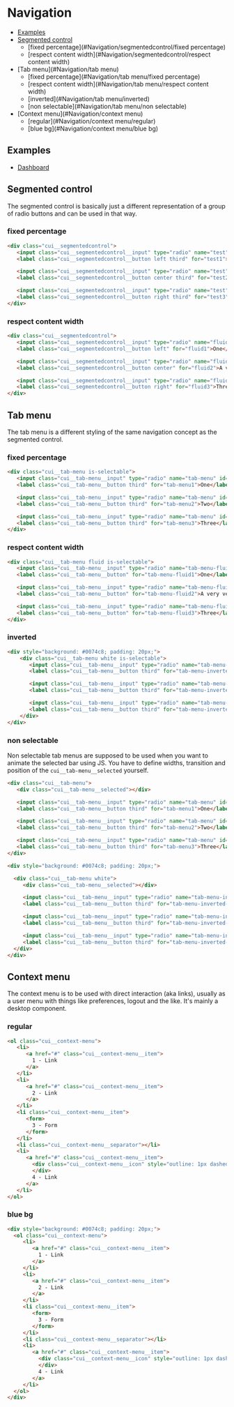 # Navigation

- [Examples](#Navigation/examples)
- [Segmented control](#Navigation/segmentedcontrol)
  - [fixed percentage](#Navigation/segmentedcontrol/fixed percentage)
  - [respect content width](#Navigation/segmentedcontrol/respect content width)
- [Tab menu](#Navigation/tab menu)
  - [fixed percentage](#Navigation/tab menu/fixed percentage)
  - [respect content width](#Navigation/tab menu/respect content width)
  - [inverted](#Navigation/tab menu/inverted)
  - [non selectable](#Navigation/tab menu/non selectable)
- [Context menu](#Navigation/context menu)
  - [regular](#Navigation/context menu/regular)
  - [blue bg](#Navigation/context menu/blue bg)

<a name="Navigation/examples"></a>
## Examples

- [Dashboard](examples/base/dashboard.html)

<a name="Navigation/segmentedcontrol"></a>
## Segmented control

The segmented control is basically just a different representation of a group of radio buttons and can be used in that way.

<a name="Navigation/segmentedcontrol/fixed percentage"></a>
### fixed percentage
```html
<div class="cui__segmentedcontrol">
   <input class="cui__segmentedcontrol__input" type="radio" name="test" id="test1" checked="checked" />
   <label class="cui__segmentedcontrol__button left third" for="test1">One</label>

   <input class="cui__segmentedcontrol__input" type="radio" name="test" id="test2" />
   <label class="cui__segmentedcontrol__button center third" for="test2">Two</label>

   <input class="cui__segmentedcontrol__input" type="radio" name="test" id="test3" />
   <label class="cui__segmentedcontrol__button right third" for="test3">Three</label>
</div>
```

<a name="Navigation/segmentedcontrol/respect content width"></a>
### respect content width
```html
<div class="cui__segmentedcontrol">
   <input class="cui__segmentedcontrol__input" type="radio" name="fluid" id="fluid1" checked="checked" />
   <label class="cui__segmentedcontrol__button left" for="fluid1">One</label>

   <input class="cui__segmentedcontrol__input" type="radio" name="fluid" id="fluid2" />
   <label class="cui__segmentedcontrol__button center" for="fluid2">A very very long title</label>

   <input class="cui__segmentedcontrol__input" type="radio" name="fluid" id="fluid3" />
   <label class="cui__segmentedcontrol__button right" for="fluid3">Three</label>
</div>
```

<a name="Navigation/tab menu"></a>
## Tab menu

The tab menu is a different styling of the same navigation concept as the segmented control.

<a name="Navigation/tab menu/fixed percentage"></a>
### fixed percentage
```html
<div class="cui__tab-menu is-selectable">
   <input class="cui__tab-menu__input" type="radio" name="tab-menu" id="tab-menu1" checked="checked" />
   <label class="cui__tab-menu__button third" for="tab-menu1">One</label>

   <input class="cui__tab-menu__input" type="radio" name="tab-menu" id="tab-menu2" />
   <label class="cui__tab-menu__button third" for="tab-menu2">Two</label>

   <input class="cui__tab-menu__input" type="radio" name="tab-menu" id="tab-menu3" />
   <label class="cui__tab-menu__button third" for="tab-menu3">Three</label>
</div>
```

<a name="Navigation/tab menu/respect content width"></a>
### respect content width
```html
<div class="cui__tab-menu fluid is-selectable">
   <input class="cui__tab-menu__input" type="radio" name="tab-menu-fluid" id="tab-menu-fluid1" checked="checked" />
   <label class="cui__tab-menu__button" for="tab-menu-fluid1">One</label>

   <input class="cui__tab-menu__input" type="radio" name="tab-menu-fluid" id="tab-menu-fluid2" />
   <label class="cui__tab-menu__button" for="tab-menu-fluid2">A very very long title</label>

   <input class="cui__tab-menu__input" type="radio" name="tab-menu-fluid" id="tab-menu-fluid3" />
   <label class="cui__tab-menu__button" for="tab-menu-fluid3">Three</label>
</div>
```

<a name="Navigation/inverted"></a>
### inverted
```html
<div style="background: #0074c8; padding: 20px;">
    <div class="cui__tab-menu white is-selectable">
       <input class="cui__tab-menu__input" type="radio" name="tab-menu-inverted" id="tab-menu-inverted1" checked="checked" />
       <label class="cui__tab-menu__button third" for="tab-menu-inverted1">One</label>

       <input class="cui__tab-menu__input" type="radio" name="tab-menu-inverted" id="tab-menu-inverted2" />
       <label class="cui__tab-menu__button third" for="tab-menu-inverted2">Two</label>

       <input class="cui__tab-menu__input" type="radio" name="tab-menu-inverted" id="tab-menu-inverted3" />
       <label class="cui__tab-menu__button third" for="tab-menu-inverted3">Three</label>
    </div>
</div>
```

<a name="Navigation/tab menu/non selectable"></a>
### non selectable

Non selectable tab menus are supposed to be used when you want to animate the
selected bar using JS. You have to define widths, transition and position of the
`cui__tab-menu__selected` yourself.

```html
<div class="cui__tab-menu">
   <div class="cui__tab-menu__selected"></div>

   <input class="cui__tab-menu__input" type="radio" name="tab-menu" id="tab-menu1" checked="checked" />
   <label class="cui__tab-menu__button third" for="tab-menu1">One</label>

   <input class="cui__tab-menu__input" type="radio" name="tab-menu" id="tab-menu2" />
   <label class="cui__tab-menu__button third" for="tab-menu2">Two</label>

   <input class="cui__tab-menu__input" type="radio" name="tab-menu" id="tab-menu3" />
   <label class="cui__tab-menu__button third" for="tab-menu3">Three</label>
</div>
```

```html
<div style="background: #0074c8; padding: 20px;">

  <div class="cui__tab-menu white">
     <div class="cui__tab-menu__selected"></div>

     <input class="cui__tab-menu__input" type="radio" name="tab-menu-inverted-non-selectable" id="tab-menu-inverted-non-selectable1" checked="checked" />
     <label class="cui__tab-menu__button third" for="tab-menu-inverted-non-selectable1">One</label>

     <input class="cui__tab-menu__input" type="radio" name="tab-menu-inverted-non-selectable" id="tab-menu-inverted-non-selectable2" />
     <label class="cui__tab-menu__button third" for="tab-menu-inverted-non-selectable2">Two</label>

     <input class="cui__tab-menu__input" type="radio" name="tab-menu-inverted-non-selectable" id="tab-menu-inverted-non-selectable3" />
     <label class="cui__tab-menu__button third" for="tab-menu-inverted-non-selectable3">Three</label>
  </div>
</div>
```
<a name="Navigation/context menu"></a>
## Context menu

The context menu is to be used with direct interaction (aka links), usually as
a user menu with things like preferences, logout and the like. It's mainly a
desktop component.

### regular

```html
<ol class="cui__context-menu">
   <li>
      <a href="#" class="cui__context-menu__item">
        1 - Link
      </a>
   </li>
   <li>
      <a href="#" class="cui__context-menu__item">
        2 - Link
      </a>
   </li>
   <li class="cui__context-menu__item">
      <form>
        3 - Form
      </form>
   </li>
   <li class="cui__context-menu__separator"></li>
   <li>
      <a href="#" class="cui__context-menu__item">
        <div class="cui__context-menu__icon" style="outline: 1px dashed #ccc">
        </div>
        4 - Link
      </a>
   </li>
</ol>
```

### blue bg

```html
<div style="background: #0074c8; padding: 20px;">
  <ol class="cui__context-menu">
     <li>
        <a href="#" class="cui__context-menu__item">
          1 - Link
        </a>
     </li>
     <li>
        <a href="#" class="cui__context-menu__item">
          2 - Link
        </a>
     </li>
     <li class="cui__context-menu__item">
        <form>
          3 - Form
        </form>
     </li>
     <li class="cui__context-menu__separator"></li>
     <li>
        <a href="#" class="cui__context-menu__item">
          <div class="cui__context-menu__icon" style="outline: 1px dashed #ccc">
          </div>
          4 - Link
        </a>
     </li>
  </ol>
</div>
```
